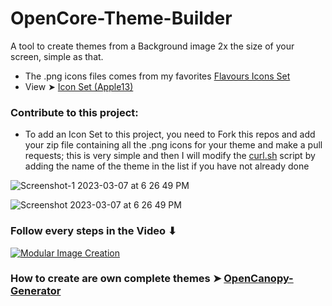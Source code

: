 # OpenCore-Theme-Builder
A tool to create themes from a Background image 2x the size of your screen, simple as that.
- The .png icons files comes from my favorites [Flavours Icons Set](https://github.com/chris1111/My-Simple-OC-Themes/tree/master/SSD_Icons/ZIP)
- View ➤ [Icon Set (Apple13)](https://github.com/chris1111/OpenCore-Theme-Builder/blob/Master/IconSet.md)
### Contribute to this project:
- To add an Icon Set to this project, you need to Fork this repos and add your zip file containing all the .png icons for your theme and make a pull requests; this is very simple and then I will modify the [curl.sh](https://github.com/chris1111/OpenCore-Theme-Builder/blob/Master/App/OpenCore-Theme-Builder.app/Contents/Resources/curl.sh) script by adding the name of the theme in the list if you have not already done

![Screenshot-1 2023-03-07 at 6 26 49 PM](https://user-images.githubusercontent.com/6248794/223579467-38a9a409-e359-4ba6-8ec1-196e3ccc9b7c.png)

![Screenshot 2023-03-07 at 6 26 49 PM](https://user-images.githubusercontent.com/6248794/223579083-503e6de4-57e3-42b7-b7f7-e09ef243a1b5.png)

### Follow every steps in the Video ⬇︎ 

[![Modular Image Creation](https://user-images.githubusercontent.com/6248794/218287389-96444e32-0bf1-4886-9632-ccd2e1f3614d.png )](https://www.youtube.com/watch?v=Xk39sthLGLc)


### How to create are own complete themes ➤ [OpenCanopy-Generator](https://github.com/chris1111/OpenCanopy-Generator)
